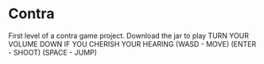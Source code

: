 # Contra
First level of a contra game project. Download the jar to play
TURN YOUR VOLUME DOWN IF YOU CHERISH YOUR HEARING 
(WASD - MOVE)
(ENTER - SHOOT)
(SPACE - JUMP)
